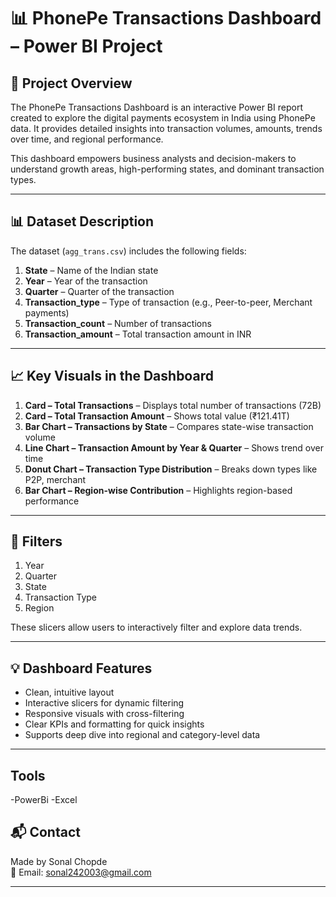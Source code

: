
# 📊 PhonePe Transactions Dashboard – Power BI Project

## 🚀 Project Overview  
The PhonePe Transactions Dashboard is an interactive Power BI report created to explore the digital payments ecosystem in India using PhonePe data. It provides detailed insights into transaction volumes, amounts, trends over time, and regional performance.

This dashboard empowers business analysts and decision-makers to understand growth areas, high-performing states, and dominant transaction types.

---

## 📊 Dataset Description

The dataset (`agg_trans.csv`) includes the following fields:

1) **State** – Name of the Indian state  
2) **Year** – Year of the transaction  
3) **Quarter** – Quarter of the transaction  
4) **Transaction_type** – Type of transaction (e.g., Peer-to-peer, Merchant payments)  
5) **Transaction_count** – Number of transactions  
6) **Transaction_amount** – Total transaction amount in INR  

---

## 📈 Key Visuals in the Dashboard

1) **Card – Total Transactions** – Displays total number of transactions (72B)  
2) **Card – Total Transaction Amount** – Shows total value (₹121.41T)  
3) **Bar Chart – Transactions by State** – Compares state-wise transaction volume  
4) **Line Chart – Transaction Amount by Year & Quarter** – Shows trend over time  
5) **Donut Chart – Transaction Type Distribution** – Breaks down types like P2P, merchant  
6) **Bar Chart – Region-wise Contribution** – Highlights region-based performance  

---

## 🧩 Filters 

1) Year  
2) Quarter  
3) State  
4) Transaction Type  
5) Region  

These slicers allow users to interactively filter and explore data trends.

---

## 💡 Dashboard Features

- Clean, intuitive layout  
- Interactive slicers for dynamic filtering  
- Responsive visuals with cross-filtering  
- Clear KPIs and formatting for quick insights  
- Supports deep dive into regional and category-level data  

---

## Tools
-PowerBi
-Excel

## 📬 Contact  
Made by Sonal Chopde  
📧 Email: sonal242003@gmail.com  


---

